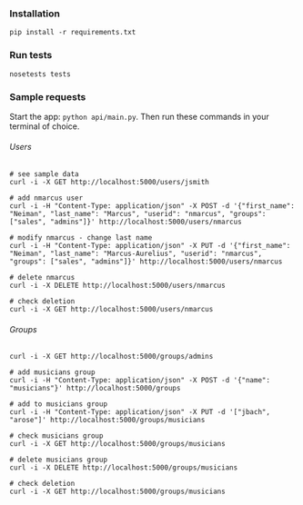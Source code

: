### Installation

```shell
pip install -r requirements.txt
```

### Run tests

```shell
nosetests tests
```

### Sample requests

Start the app: `python api/main.py`. Then run these commands in your terminal of choice.

###### Users

```shell
# see sample data
curl -i -X GET http://localhost:5000/users/jsmith

# add nmarcus user
curl -i -H "Content-Type: application/json" -X POST -d '{"first_name": "Neiman", "last_name": "Marcus", "userid": "nmarcus", "groups": ["sales", "admins"]}' http://localhost:5000/users/nmarcus

# modify nmarcus - change last name
curl -i -H "Content-Type: application/json" -X PUT -d '{"first_name": "Neiman", "last_name": "Marcus-Aurelius", "userid": "nmarcus", "groups": ["sales", "admins"]}' http://localhost:5000/users/nmarcus

# delete nmarcus
curl -i -X DELETE http://localhost:5000/users/nmarcus

# check deletion
curl -i -X GET http://localhost:5000/users/nmarcus
```

###### Groups

```shell
curl -i -X GET http://localhost:5000/groups/admins

# add musicians group
curl -i -H "Content-Type: application/json" -X POST -d '{"name": "musicians"}' http://localhost:5000/groups

# add to musicians group
curl -i -H "Content-Type: application/json" -X PUT -d '["jbach", "arose"]' http://localhost:5000/groups/musicians

# check musicians group
curl -i -X GET http://localhost:5000/groups/musicians

# delete musicians group
curl -i -X DELETE http://localhost:5000/groups/musicians

# check deletion
curl -i -X GET http://localhost:5000/groups/musicians
```
